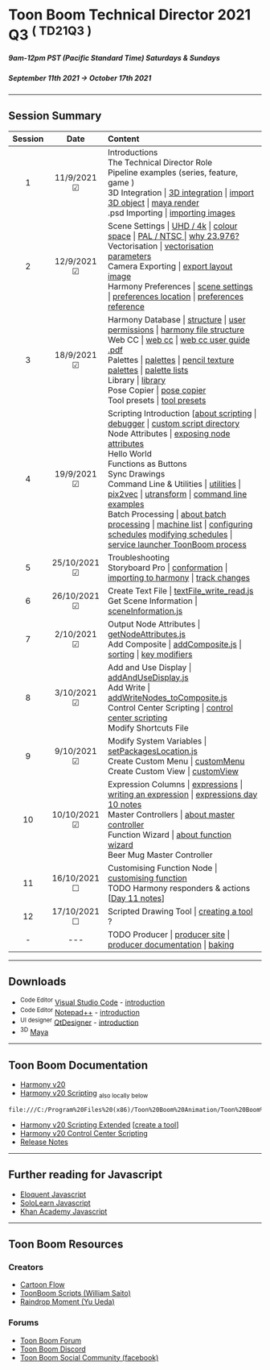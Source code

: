 # Toon Boom Technical Director 2021 Q3     <sup>( TD21Q3 )</sup>
##### 9am-12pm PST (Pacific Standard Time) Saturdays & Sundays
##### September 11th 2021 -> October 17th 2021
---
## Session Summary
| Session | Date | Content |
| :----:|:----:|:---|                                       
| 1 | 11/9/2021 &#9745; |Introductions <br>The Technical Director Role <br>Pipeline examples (series, feature, game )<br>3D Integration \|  [3D integration](https://docs.toonboom.com/help/harmony-20/premium/3d-integration/import-as-3d-object.html)  \|  [import 3D object](https://docs.toonboom.com/help/harmony-20/premium/3d-integration/import-as-3d-object.html)   \|  [maya render](https://docs.toonboom.com/help/harmony-20/premium/3d-integration/about-3d-integration.html) <br>.psd Importing \|  [importing images](https://docs.toonboom.com/help/harmony-20/premium/import/import-bitmap-image.html)                                     
| 2 | 12/9/2021 &#9745;|Scene Settings \|  [UHD / 4k](https://en.wikipedia.org/wiki/4K_resolution)   \|  [colour space](https://www.richardlackey.com/choosing-video-color-space/#:~:text=sRGB%20is%20a%20display%20referred,the%20same%20gamut%20as%20Rec.)     \|  [PAL / NTSC ](https://www.howtogeek.com/428987/whats-the-difference-between-ntsc-and-pal/#:~:text=Americans%20Use%20NTSC%3B%20Everybody%20Else,and%20parts%20of%20South%20America.) \| [why 23.976?](https://www.premiumbeat.com/blog/beginners-guide-to-frame-rates/#:~:text=23.976fps%2C%2029.97fps%2C%2059.94fps)<br>Vectorisation \|  [vectorisation parameters](https://docs.toonboom.com/help/harmony-20/premium/reference/dialog-box/vectorization-parameters-dialog-box.html)<br>Camera Exporting \|  [export layout image](https://docs.toonboom.com/help/harmony-20/premium/reference/dialog-box/export-layout-image-dialog-box.html?Highlight=layout%20camera) <br> Harmony Preferences \|  [scene settings](https://docs.toonboom.com/help/harmony-20/premium/reference/dialog-box/scene-settings-dialog-box.html)     \|  [preferences location](https://docs.toonboom.com/help/harmony-20/premium/preferences-guide/pref-file-location.html)    \|  [preferences reference](https://docs.toonboom.com/help/harmony-20/premium/preferences-guide/about-preference-reference.html)|                                        
| 3 | 18/9/2021 &#9745;|Harmony Database \|  [structure](https://docs.toonboom.com/help/harmony-20/premium/project-creation/about-database-structure.html)  \| [user permissions](https://docs.toonboom.com/help/harmony-21/control-center/control-center/user-type-restriction.html?Highlight=user%20permissions)  \| [ harmony file structure](https://docs.toonboom.com/help/harmony-21/premium/project-creation/about-file-structure.html)<br> Web CC  \| [web cc](https://docs.toonboom.com/help/harmony-15/premium/server/webcc/about-webcc.html) \| [web cc user guide .pdf](https://docs.toonboom.com/download/harmony/20.0/other/Harmony_20_WebCC_User_Guide.pdf)  <br> Palettes   \|  [palettes](https://docs.toonboom.com/help/harmony-20/premium/colour/about-palette.html)  \|  [pencil texture palettes](https://docs.toonboom.com/help/harmony-20/premium/drawing/about-pencil-texture-palettes.html) \| [palette lists](https://docs.toonboom.com/help/harmony-20/premium/colour/about-palette-lists.html) <br> Library \|  [library](https://docs.toonboom.com/help/harmony-20/advanced/library/about-library.html) <br>Pose Copier \|  [pose copier](https://learn.toonboom.com/modules/setting-the-pose-copier) <br>Tool presets   \|  [tool presets](https://docs.toonboom.com/help/harmony-20/premium/drawing/tool-presets.html?Highlight=tool%20presets)   
| 4 | 19/9/2021 &#9745;|  Scripting Introduction [[about scripting](https://docs.toonboom.com/help/harmony-20/premium/scripting/about-scripting.html?Highlight=qt)  \|  [debugger](https://docs.toonboom.com/help/harmony-20/premium/scripting/troubleshoot-script-error.html?Highlight=debugger)  \|  [custom script directory](https://docs.toonboom.com/help/harmony-20/premium/scripting/store-script-custom-folder.html?Highlight=TOONBOOM_GLOBAL_SCRIPT_LOCATION)<br> Node Attributes  \| [exposing node attributes](https://docs.toonboom.com/help/harmony-20/premium/scripting/show-node-attributes.html) <br> Hello World <br> Functions as Buttons <br>  Sync Drawings     <br> Command Line & Utilities \|  [utilities](https://docs.toonboom.com/help/harmony-20/premium/utilities/introduction-utilities.html) \| [pix2vec](https://docs.toonboom.com/help/harmony-20/premium/utilities/pix2vec-utility.html?Highlight=pix2vec)  \|  [utransform](https://docs.toonboom.com/help/harmony-20/premium/utilities/utransform-utility.html)  \|  [command line examples](./TD21Q3_CommandLine)     <br>Batch Processing  \| [about batch processing](https://docs.toonboom.com/help/harmony-20/installation/installation/batch/about-batch-processing.html) \| [machine list](https://docs.toonboom.com/help/harmony-20/installation/installation/batch/create-machine-list-file.html)  \| [configuring schedules](https://docs.toonboom.com/help/harmony-20/installation/installation/batch/about-batch-processing-schedule.html) [modifying schedules](https://docs.toonboom.com/help/harmony-20/installation/installation/batch/change-default-schedules.html?Highlight=setdef)   \| [service launcher ToonBoom process](https://docs.toonboom.com/help/harmony-20/installation/installation/tools/service-launcher/service-launcher-toonboom-process-tab.html)                   
| 5 | 25/10/2021 &#9745;| Troubleshooting  <br>Storyboard Pro  \| [conformation](https://learn.toonboom.com/modules/board-conformation/topic/about-conformation) \| [importing to harmony](https://docs.toonboom.com/help/harmony-20/control-center/control-center/import-scene-control-center.html?Highlight=.dat) \| [track changes](https://docs.toonboom.com/help/storyboard-pro-6/storyboard/reference/dialogs/track-changes-window.html) 
| 6 | 26/10/2021 &#9745;|  Create Text File \| [textFile_write_read.js](TD21Q3_Scripts/TD21Q3_06-1_textFile_write_read.js) <br> Get Scene Information  \| [sceneInformation.js](TD21Q3_Scripts/TD21Q3_06-2_sceneInformation.js) |
| 7 | 2/10/2021 &#9745;| Output Node Attributes \| [getNodeAttributes.js](TD21Q3_Scripts/TD21Q3_07-1_getNodeAttributes.js) <br> Add Composite \| [addComposite.js](TD21Q3_Scripts/TD21Q3_07-2_addComposite.js)  \|  [sorting](https://github.com/ToonTools/TD_Course_2021_Q3/tree/main/TD21Q3_Scripts#sorting)  \| [key modifiers](https://github.com/ToonTools/TD_Course_2021_Q3/tree/main/TD21Q3_Scripts#key-modifiers)
| 8 | 3/10/2021 &#9745;| Add and Use Display \| [addAndUseDisplay.js](TD21Q3_Scripts/TD21Q3_08-1_addAndUseDisplay.js) <br> Add Write \| [addWriteNodes_toComposite.js](TD21Q3_Scripts/TD21Q3_08-2_addWriteNodes_toComposite.js)<br> Control Center Scripting  \| [control center scripting](https://docs.toonboom.com/help/harmony-20/scripting/dbscript/index.html) <br>  Modify Shortcuts File
| 9 | 9/10/2021 &#9745;| Modify System Variables  \| [setPackagesLocation.js](./TD21Q3_Scripts/TD21Q3_09-0_setPackagesLocation.js) <br>Create Custom Menu \| [customMenu](TD21Q3_packages/TD21Q3_customMenu)<br> Create Custom View \| [customView](TD21Q3_packages/TD21Q3_customView)|
| 10 | 10/10/2021 &#9745;| Expression Columns   \|  [expressions](https://docs.toonboom.com/help/harmony-15/premium/motion-path/about-expression-column.html) \| [writing an expression](https://docs.toonboom.com/help/harmony-15/premium/motion-path/write-expression.html) \| [expressions day 10 notes](TD21Q3_expressions/readme.md) <br>  Master Controllers \|  [about master controller](https://docs.toonboom.com/help/harmony-20/premium/master-controller/about-master-controller.html?Highlight=master%20controllers) <br> Function Wizard \| [about function wizard](https://docs.toonboom.com/help/harmony-20/premium/master-controller/about-function-wizard.html)<br> Beer Mug Master Controller |
| 11 | 16/10/2021 &#9744;| Customising Function Node \|  [customising function](https://docs.toonboom.com/help/harmony-20/premium/master-controller/function-wizard-customize-function.html) <br> TODO Harmony responders & actions [[Day 11 notes](https://github.com/ToonTools/TD_Course_2021_Q2/tree/main/Notes#day-11)]|
| 12 | 17/10/2021 &#9744;| Scripted Drawing Tool  \|  [creating a tool](https://docs.toonboom.com/help/harmony-20/scripting/extended/tutorial-tool-creation.html) <br> ?
| - | --- | TODO Producer  \|  [producer site](https://www.toonboom.com/products/producer) \|  [producer documentation](https://docs.toonboom.com/help/producer-20/about/index.html) \|  [baking](https://docs.toonboom.com/help/producer-20/user-guide/about-send-harmony.html) ||

 - - - -
 
## Downloads
* <sup>Code Editor</sup> [Visual Studio Code](https://code.visualstudio.com/Download) -  [introduction](https://code.visualstudio.com/docs/introvideos/basics) 
* <sup>Code Editor</sup> [Notepad++](https://notepad-plus-plus.org/downloads/)  - [introduction](https://www.youtube.com/watch?v=FOfGv_c6ZrQ)
* <sup>UI designer</sup> [QtDesigner](https://build-system.fman.io/qt-designer-download) - [introduction](https://www.youtube.com/watch?v=0Po3tE9yUcU)
* <sup>3D</sup> [Maya](https://www.autodesk.com/products/maya/overview?us_oa=dotcom-us&us_si=727e9810-5071-45a2-9ef3-bc2fce6c60ce&us_st=maya&us_pt=MAYAUL)

 - - - -
 
## Toon Boom Documentation
* [Harmony v20](https://docs.toonboom.com/help/harmony-20/premium/book/index.html)
* [Harmony v20 Scripting](https://docs.toonboom.com/help/harmony-20/scripting/script/index.html)
<sub>also locally below</sub>
```
file:///C:/Program%20Files%20(x86)/Toon%20Boom%20Animation/Toon%20Boom%20Harmony%2020%20Premium/help/script/index.html
```
* [Harmony v20 Scripting Extended](https://docs.toonboom.com/help/harmony-20/scripting/extended/) [[create a tool](https://docs.toonboom.com/help/harmony-20/scripting/extended/tutorial-tool-creation.html)]
* [Harmony v20 Control Center Scripting](https://docs.toonboom.com/help/harmony-20/scripting/dbscript/index.html)
* [Release Notes](https://desk.toonboom.com/hc/en-us/categories/360002501214-Release-Notes)

 - - - -

## Further reading for Javascript

* [Eloquent Javascript](https://eloquentjavascript.net/)
* [SoloLearn Javascript](https://www.sololearn.com/learning/1024)
* [Khan Academy Javascript](https://www.khanacademy.org/computing/computer-programming/programming)
 - - - -
 
## Toon Boom Resources
### Creators
* [Cartoon Flow](http://www.cartoonflow.com/)
* [ToonBoom Scripts (William Saito)](https://toonboomscripts.wordpress.com/)
* [Raindrop Moment (Yu Ueda)](http://raindropmoment.com/harmony-script/)
### Forums
* [Toon Boom Forum](https://forums.toonboom.com/)
* [Toon Boom Discord](https://discord.gg/toonboom)
* [Toon Boom Social Community (facebook)](https://www.facebook.com/groups/21486806098/)




